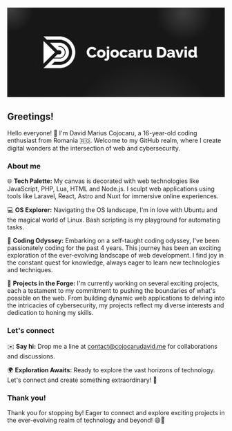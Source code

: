 ![cover](images/cover.png)

## Greetings!

Hello everyone! 👋 I'm David Marius Cojocaru, a 16-year-old coding enthusiast from Romania 🇷🇴. Welcome to my GitHub realm, where I create digital wonders at the intersection of web and cybersecurity.

### About me

🌐 **Tech Palette:** My canvas is decorated with web technologies like JavaScript, PHP, Lua, HTML and Node.js. I sculpt web applications using tools like Laravel, React, Astro and Nuxt for immersive online experiences.

💻 **OS Explorer:** Navigating the OS landscape, I'm in love with Ubuntu and the magical world of Linux. Bash scripting is my playground for automating tasks.

🚀 **Coding Odyssey:** Embarking on a self-taught coding odyssey, I've been passionately coding for the past 4 years. This journey has been an exciting exploration of the ever-evolving landscape of web development. I find joy in the constant quest for knowledge, always eager to learn new technologies and techniques.

🔨 **Projects in the Forge:** I'm currently working on several exciting projects, each a testament to my commitment to pushing the boundaries of what's possible on the web. From building dynamic web applications to delving into the intricacies of cybersecurity, my projects reflect my diverse interests and dedication to honing my skills.

### Let's connect

✉️ **Say hi:** Drop me a line at contact@cojocarudavid.me for collaborations and discussions.

🌍 **Exploration Awaits:** Ready to explore the vast horizons of technology. Let's connect and create something extraordinary! 🔗

### Thank you!

Thank you for stopping by! Eager to connect and explore exciting projects in the ever-evolving realm of technology and beyond! 😄🚀
